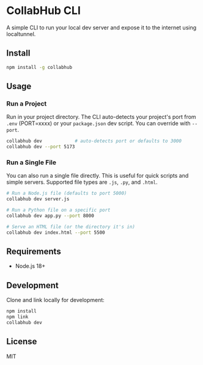# CollabHub CLI

A simple CLI to run your local dev server and expose it to the internet using localtunnel.

## Install

```bash
npm install -g collabhub
```

## Usage

### Run a Project

Run in your project directory. The CLI auto-detects your project's port from `.env` (PORT=xxxx) or your `package.json` dev script. You can override with `--port`.

```bash
collabhub dev            # auto-detects port or defaults to 3000
collabhub dev --port 5173
```

### Run a Single File

You can also run a single file directly. This is useful for quick scripts and simple servers. Supported file types are `.js`, `.py`, and `.html`.

```bash
# Run a Node.js file (defaults to port 5000)
collabhub dev server.js

# Run a Python file on a specific port
collabhub dev app.py --port 8000

# Serve an HTML file (or the directory it's in)
collabhub dev index.html --port 5500
```

## Requirements

-   Node.js 18+

## Development

Clone and link locally for development:

```bash
npm install
npm link
collabhub dev
```

## License

MIT
